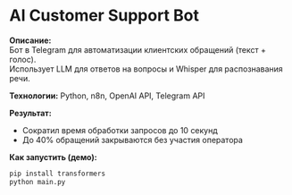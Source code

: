# AI Customer Support Bot

**Описание:**  
Бот в Telegram для автоматизации клиентских обращений (текст + голос).  
Использует LLM для ответов на вопросы и Whisper для распознавания речи.

**Технологии:** Python, n8n, OpenAI API, Telegram API  

**Результат:**  
- Сократил время обработки запросов до 10 секунд  
- До 40% обращений закрываются без участия оператора  

**Как запустить (демо):**
```bash
pip install transformers
python main.py
